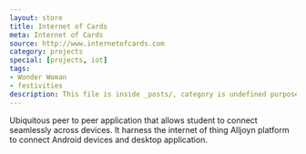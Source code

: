```yaml
---
layout: store
title: Internet of Cards
meta: Internet of Cards 
source: http://www.internetofcards.com
category: projects
special: [projects, iot]
tags:
- Wonder Woman
- festivities
description: This file is inside _posts/, category is undefined purposely. The "special" field holds the information for creating the sub items. The fist element is the parent menu, the second element is optional and is used for creating the child menu. Lorem ipsum dolor sit amet...
---
```


Ubiquitous peer to peer application that allows student to connect seamlessly across devices. 
It harness the internet of thing Alljoyn platform to connect Android devices and desktop application.